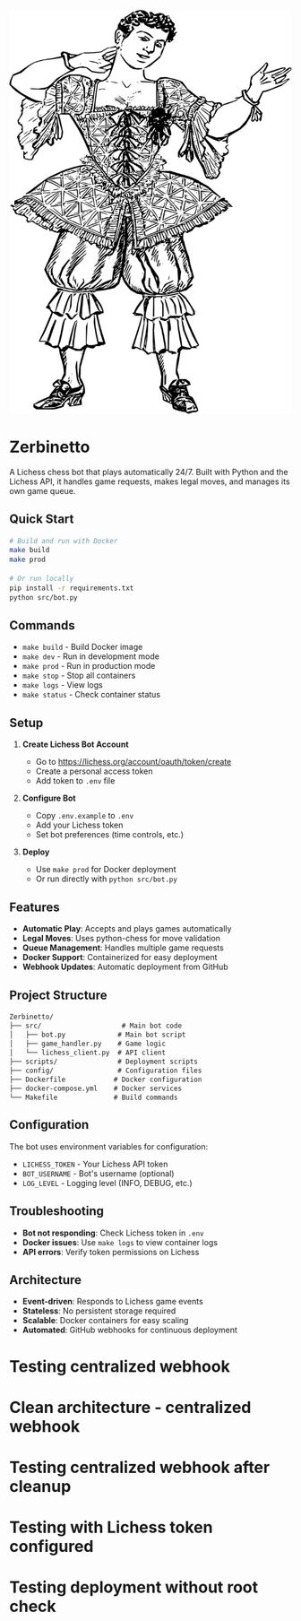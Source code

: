 ![Zerbinetto Logo](logo.svg)

# Zerbinetto

A Lichess chess bot that plays automatically 24/7. Built with Python and the Lichess API, it handles game requests, makes legal moves, and manages its own game queue.

## Quick Start

```bash
# Build and run with Docker
make build
make prod

# Or run locally
pip install -r requirements.txt
python src/bot.py
```

## Commands

- `make build` - Build Docker image
- `make dev` - Run in development mode
- `make prod` - Run in production mode
- `make stop` - Stop all containers
- `make logs` - View logs
- `make status` - Check container status

## Setup

1. **Create Lichess Bot Account**
   - Go to https://lichess.org/account/oauth/token/create
   - Create a personal access token
   - Add token to `.env` file

2. **Configure Bot**
   - Copy `.env.example` to `.env`
   - Add your Lichess token
   - Set bot preferences (time controls, etc.)

3. **Deploy**
   - Use `make prod` for Docker deployment
   - Or run directly with `python src/bot.py`

## Features

- **Automatic Play**: Accepts and plays games automatically
- **Legal Moves**: Uses python-chess for move validation
- **Queue Management**: Handles multiple game requests
- **Docker Support**: Containerized for easy deployment
- **Webhook Updates**: Automatic deployment from GitHub

## Project Structure

```
Zerbinetto/
├── src/                    # Main bot code
│   ├── bot.py             # Main bot script
│   ├── game_handler.py    # Game logic
│   └── lichess_client.py  # API client
├── scripts/               # Deployment scripts
├── config/                # Configuration files
├── Dockerfile            # Docker configuration
├── docker-compose.yml    # Docker services
└── Makefile              # Build commands
```

## Configuration

The bot uses environment variables for configuration:

- `LICHESS_TOKEN` - Your Lichess API token
- `BOT_USERNAME` - Bot's username (optional)
- `LOG_LEVEL` - Logging level (INFO, DEBUG, etc.)

## Troubleshooting

- **Bot not responding**: Check Lichess token in `.env`
- **Docker issues**: Use `make logs` to view container logs
- **API errors**: Verify token permissions on Lichess

## Architecture

- **Event-driven**: Responds to Lichess game events
- **Stateless**: No persistent storage required
- **Scalable**: Docker containers for easy scaling
- **Automated**: GitHub webhooks for continuous deployment
# Testing centralized webhook
# Clean architecture - centralized webhook
# Testing centralized webhook after cleanup
# Testing with Lichess token configured
# Testing deployment without root check
